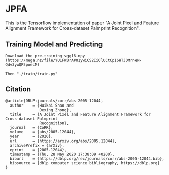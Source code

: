 # JPFA
This is the Tensorflow implementation of paper "A Joint Pixel and Feature Alignment Framework for Cross-dataset Palmprint Recognition". 

Training Model and Predicting
---------------
```
Download the pre-training vgg16.npy (https://mega.nz/file/YU1FWJrA#O1ywiCS2IiOlUCtCpI6HTJOMrneN-Qdv3ywQP5poecM)

Then "./train/train.py"
```

Citation
---------------
```
@article{DBLP:journals/corr/abs-2005-12044,
  author    = {Huikai Shao and
               Dexing Zhong},
  title     = {A Joint Pixel and Feature Alignment Framework for Cross-dataset Palmprint
               Recognition},
  journal   = {CoRR},
  volume    = {abs/2005.12044},
  year      = {2020},
  url       = {https://arxiv.org/abs/2005.12044},
  archivePrefix = {arXiv},
  eprint    = {2005.12044},
  timestamp = {Thu, 28 May 2020 17:38:09 +0200},
  biburl    = {https://dblp.org/rec/journals/corr/abs-2005-12044.bib},
  bibsource = {dblp computer science bibliography, https://dblp.org}
}
```
